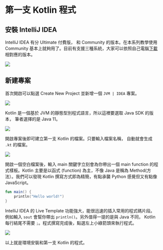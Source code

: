 # 第一支 Kotlin 程式

## 安裝 IntelliJ IDEA
IntelliJ IDEA 有分 Ultimate 付費版， 和 Community 的版本。在本系列教學使用 Community 基本上就夠用了。目前有支援三種系統，大家可以依照自己電腦[下載](https://www.jetbrains.com/idea/download)相對應的版本。

![](https://i.imgur.com/vr7LkHB.png)

## 新建專案
首次開啟可以點選 Create New Project 並新增一個 `JVM | IDEA` 專案。

![](https://i.imgur.com/kDpYibc.png)

Kotlin 是一個基於 JVM 的靜態型別程式語言，所以這裡要選取 Java SDK 的版本， 筆者選擇的是 Java 11。

![](https://i.imgur.com/vtUbqbT.png)

開啟專案後即可建立第一支 Kotlin 的檔案。只要輸入檔案名稱， 自動就會生成 `.kt` 的檔案。

![](https://i.imgur.com/wBM0Uxj.png)

開啟一個空白檔案後，輸入 main 關鍵字立刻會為你帶出一個 main function 的程式樣板。Kotlin 主要是以函式 (function) 為主，不像 Java 是稱為 Method(方法）。我們可以發現 Kotlin 撰寫方式即為精簡，有點承襲 Python 感覺但又有點像 JavaScript。

```kt
fun main() {
    println("Hello world!")
}
```

IntelliJ IDEA 的 Live Template 功能強大，能很迅速的插入常用的程式碼片段。例如輸入 `sout` 會幫你帶出 `println()`。另外值得一提的是與 Java 不同， Kotlin 每行結尾不需要 `;`。程式撰寫完成後，點選左上小綠箭頭來執行程式。

![](https://i.imgur.com/Yfcmimv.png)


以上就是環境安裝和第一支 Kotlin 的程式。